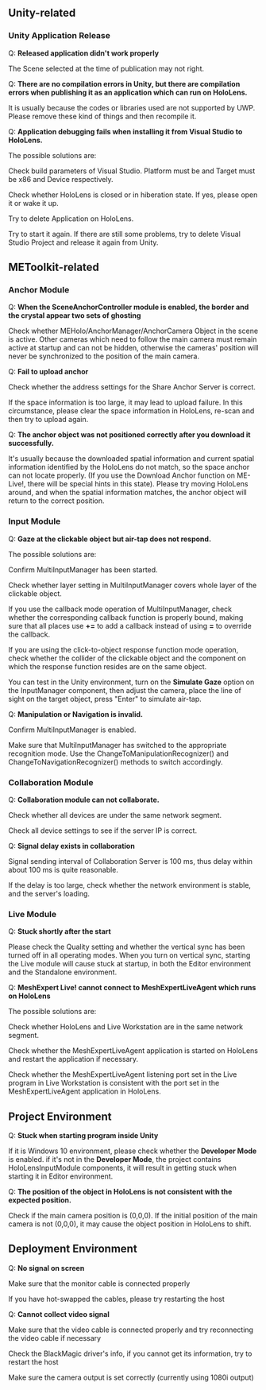 ## Unity-related
### Unity Application Release
Q: **Released application didn't work properly**

The Scene selected at the time of publication may not right.

Q: **There are no compilation errors in Unity, but there are compilation errors when publishing it as an application which can run on HoloLens.**

It is usually because the codes or libraries used are not supported by UWP. Please remove these kind of things and then recompile it.

Q: **Application debugging fails when installing it from Visual Studio to HoloLens.**

The possible solutions are:

Check build parameters of Visual Studio. Platform must be and Target must be x86 and Device respectively.

Check whether HoloLens is closed or in hiberation state. If yes, please open it or wake it up.

Try to delete Application on HoloLens.

Try to start it again. If there are still some problems, try to delete Visual Studio Project and release it again from Unity.

## METoolkit-related
### Anchor Module
Q: **When the SceneAnchorController module is enabled, the border and the crystal appear two sets of ghosting**

Check whether MEHolo/AnchorManager/AnchorCamera Object in the scene is active. Other cameras which need to follow the main camera must remain active at startup and can not be hidden, otherwise the cameras' position will never be synchronized to the position of the main camera.

Q: **Fail to upload anchor**

Check whether the address settings for the Share Anchor Server is correct.

If the space information is too large, it may lead to upload failure. In this circumstance, please clear the space information in HoloLens, re-scan and then try to upload again.

Q: **The anchor object was not positioned correctly after you download it successfully.**

It's usually because the downloaded spatial information and current spatial information identified by the HoloLens do not match, so the space anchor can not locate properly. (If you use the Download Anchor function on ME-Live!, there will be special hints in this state). Please try moving HoloLens around, and when the spatial information matches, the anchor object will return to the correct position.

### Input Module
Q: **Gaze at the clickable object but air-tap does not respond.**

The possible solutions are:

Confirm MultiInputManager has been started.

Check whether layer setting in MultiInputManager covers whole layer of the clickable object.
 
If you use the callback mode operation of MultiInputManager, check whether the corresponding callback function is properly bound, making sure that all places use **+=** to add a callback instead of using **=** to override the callback.

If you are using the click-to-object response function mode operation, check whether the collider of the clickable object and the component on which the response function resides are on the same object.

You can test in the Unity environment, turn on the **Simulate Gaze** option on the InputManager component, then adjust the camera, place the line of sight on the target object, press "Enter" to simulate air-tap.

Q: **Manipulation or Navigation is invalid.**

Confirm MultiInputManager is enabled.

Make sure that MultiInputManager has switched to the appropriate recognition mode. Use the ChangeToManipulationRecognizer() and ChangeToNavigationRecognizer() methods to switch accordingly.

### Collaboration Module
Q: **Collaboration module can not collaborate.**

Check whether all devices are under the same network segment.

Check all device settings to see if the server IP is correct.

Q: **Signal delay exists in collaboration**

Signal sending interval of Collaboration Server is 100 ms, thus delay within about 100 ms is quite reasonable.

If the delay is too large, check whether the network environment is stable, and the server's loading.

### Live Module
Q: **Stuck shortly after the start**

Please check the Quality setting and whether the vertical sync has been turned off in all operating modes. When you turn on vertical sync, starting the Live module will cause stuck at startup, in both the Editor environment and the Standalone environment.

Q: **MeshExpert Live! cannot connect to MeshExpertLiveAgent which runs on HoloLens**

The possible solutions are:

Check whether HoloLens and Live Workstation are in the same network segment.

Check whether the MeshExpertLiveAgent application is started on HoloLens and restart the application if necessary.

Check whether the MeshExpertLiveAgent listening port set in the Live program in Live Workstation is consistent with the port set in the MeshExpertLiveAgent application in HoloLens.

## Project Environment
Q: **Stuck when starting program inside Unity**

If it is Windows 10 environment, please check whether the **Developer Mode** is enabled. 
if it's not in the **Developer Mode**, the project contains HoloLensInputModule components, it will result in getting stuck when starting it in Editor environment.

Q: **The position of the object in HoloLens is not consistent with the expected position.**

Check if the main camera position is (0,0,0). If the initial position of the main camera is not (0,0,0), it may cause the object position in HoloLens to shift.

## Deployment Environment

Q: **No signal on screen**

Make sure that the monitor cable is connected properly

If you have hot-swapped the cables, please try restarting the host

Q: **Cannot collect video signal**

Make sure that the video cable is connected properly and try reconnecting the video cable if necessary

Check the BlackMagic driver's info, if you cannot get its information, try to restart the host

Make sure the camera output is set correctly (currently using 1080i output)
